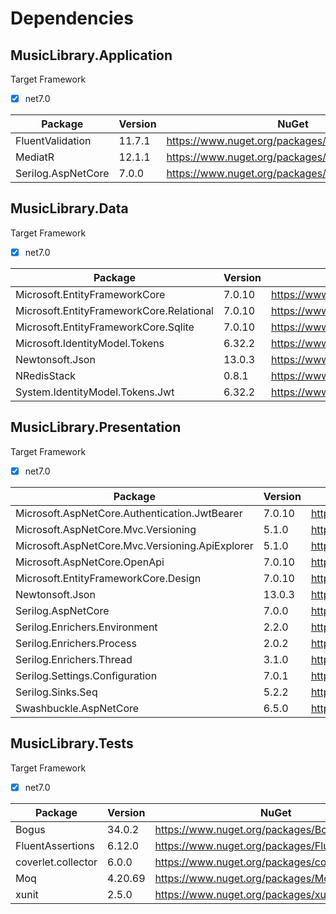 # Dependencies

## MusicLibrary.Application
Target Framework
- [x] net7.0

|Package|Version|NuGet|
|-|-|-|
|FluentValidation|11.7.1|https://www.nuget.org/packages/FluentValidation|
|MediatR|12.1.1|https://www.nuget.org/packages/MediatR|
|Serilog.AspNetCore|7.0.0|https://www.nuget.org/packages/Serilog.AspNetCore|

## MusicLibrary.Data
Target Framework
- [x] net7.0

|Package|Version|NuGet|
|-|-|-|
|Microsoft.EntityFrameworkCore|7.0.10|https://www.nuget.org/packages/Microsoft.EntityFrameworkCore|
|Microsoft.EntityFrameworkCore.Relational|7.0.10|https://www.nuget.org/packages/Microsoft.EntityFrameworkCore.Relational|
|Microsoft.EntityFrameworkCore.Sqlite|7.0.10|https://www.nuget.org/packages/Microsoft.EntityFrameworkCore.Sqlite|
|Microsoft.IdentityModel.Tokens|6.32.2|https://www.nuget.org/packages/Microsoft.IdentityModel.Tokens|
|Newtonsoft.Json|13.0.3|https://www.nuget.org/packages/Newtonsoft.Json|
|NRedisStack|0.8.1|https://www.nuget.org/packages/NRedisStack|
|System.IdentityModel.Tokens.Jwt|6.32.2|https://www.nuget.org/packages/System.IdentityModel.Tokens.Jwt|

## MusicLibrary.Presentation
Target Framework
- [x] net7.0

|Package|Version|NuGet|
|-|-|-|
|Microsoft.AspNetCore.Authentication.JwtBearer|7.0.10|https://www.nuget.org/packages/Microsoft.AspNetCore.Authentication.JwtBearer|
|Microsoft.AspNetCore.Mvc.Versioning|5.1.0|https://www.nuget.org/packages/Microsoft.AspNetCore.Mvc.Versioning|
|Microsoft.AspNetCore.Mvc.Versioning.ApiExplorer|5.1.0|https://www.nuget.org/packages/Microsoft.AspNetCore.Mvc.Versioning.ApiExplorer|
|Microsoft.AspNetCore.OpenApi|7.0.10|https://www.nuget.org/packages/Microsoft.AspNetCore.OpenApi|
|Microsoft.EntityFrameworkCore.Design|7.0.10|https://www.nuget.org/packages/Microsoft.EntityFrameworkCore.Design
|Newtonsoft.Json|13.0.3|https://www.nuget.org/packages/Newtonsoft.Json|
|Serilog.AspNetCore|7.0.0|https://www.nuget.org/packages/Serilog.AspNetCore|
|Serilog.Enrichers.Environment|2.2.0|https://www.nuget.org/packages/Serilog.Enrichers.Environment|
|Serilog.Enrichers.Process|2.0.2|https://www.nuget.org/packages/Serilog.Enrichers.Process|
|Serilog.Enrichers.Thread|3.1.0|https://www.nuget.org/packages/Serilog.Enrichers.Thread|
|Serilog.Settings.Configuration|7.0.1|https://www.nuget.org/packages/Serilog.Settings.Configuration|
|Serilog.Sinks.Seq|5.2.2|https://www.nuget.org/packages/Serilog.Sinks.Seq|
|Swashbuckle.AspNetCore|6.5.0|https://www.nuget.org/packages/Swashbuckle.AspNetCore|

## MusicLibrary.Tests
Target Framework
- [x] net7.0

|Package|Version|NuGet|
|-|-|-|
|Bogus|34.0.2|https://www.nuget.org/packages/Bogus|
|FluentAssertions|6.12.0|https://www.nuget.org/packages/FluentAssertions|
|coverlet.collector|6.0.0|https://www.nuget.org/packages/coverlet.collector|
|Moq|4.20.69|https://www.nuget.org/packages/Moq|
|xunit|2.5.0|https://www.nuget.org/packages/xunit|